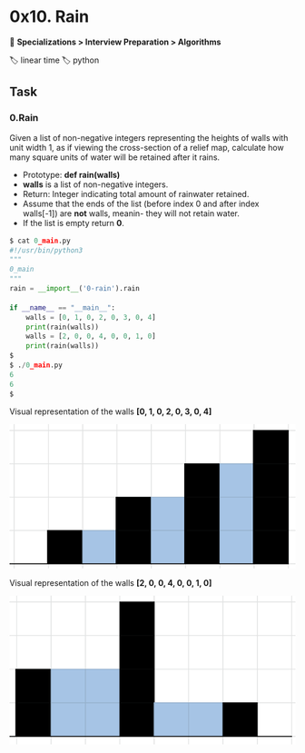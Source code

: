 # 0x10. Rain

📂 **Specializations > Interview Preparation > Algorithms**

🏷️ linear time 🏷️ python

## Task

### 0.Rain

Given a list of non-negative integers representing the heights of walls with unit width 1, as if viewing the cross-section of a relief map, calculate how many square units of water will be retained after it rains.

- Prototype: **def rain(walls)**
- **walls** is a list of non-negative integers.
- Return: Integer indicating total amount of rainwater retained.
- Assume that the ends of the list (before index 0 and after index walls[-1]) are **not** walls, meanin- they will not retain water.
- If the list is empty return **0**.

```python
$ cat 0_main.py
#!/usr/bin/python3
"""
0_main
"""
rain = __import__('0-rain').rain

if __name__ == "__main__":
    walls = [0, 1, 0, 2, 0, 3, 0, 4]
    print(rain(walls))
    walls = [2, 0, 0, 4, 0, 0, 1, 0]
    print(rain(walls))
$
$ ./0_main.py
6
6
$
```

Visual representation of the walls **[0, 1, 0, 2, 0, 3, 0, 4]**

![Visual representation of the walls [0, 1, 0, 2, 0, 3, 0, 4]](1.png)

Visual representation of the walls **[2, 0, 0, 4, 0, 0, 1, 0]**

![Visual representation of the walls [2, 0, 0, 4, 0, 0, 1, 0]](2.png)

